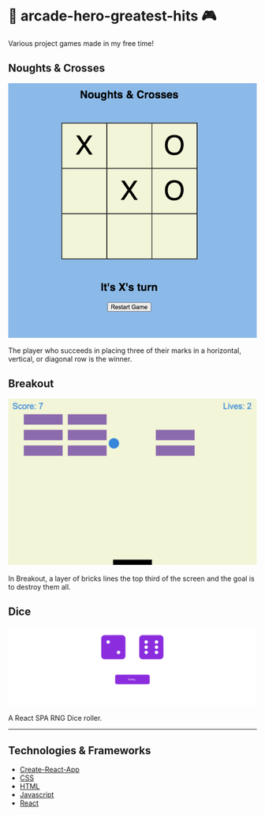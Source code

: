 # 👾 arcade-hero-greatest-hits 🎮

Various project games made in my free time!

## Noughts & Crosses

![noughts-crosses-demo](./README/noughts-crosses-demo.png)

The player who succeeds in placing three of their marks in a horizontal, vertical, or diagonal row is the winner.

## Breakout

![breakout-demo](./README/breakout-demo.png)

In Breakout, a layer of bricks lines the top third of the screen and the goal is to destroy them all.

## Dice

![dice-demo](./README/dice-demo.png)

A React SPA RNG Dice roller.

---

## Technologies & Frameworks

- [Create-React-App](https://reactjs.org/docs/create-a-new-react-app.html)
- [CSS](https://developer.mozilla.org/en-US/docs/Web/CSS)
- [HTML](https://developer.mozilla.org/en-US/docs/Web/HTML)
- [Javascript](https://developer.mozilla.org/en-US/docs/Web/JavaScript)
- [React](https://reactjs.org/)

